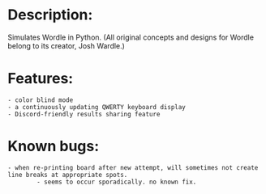 # Description:
Simulates Wordle in Python.
(All original concepts and designs for Wordle belong to its creator, Josh Wardle.)

# Features:
	- color blind mode
	- a continuously updating QWERTY keyboard display
	- Discord-friendly results sharing feature

# Known bugs:
	- when re-printing board after new attempt, will sometimes not create line breaks at appropriate spots.
			- seems to occur sporadically. no known fix.
